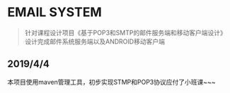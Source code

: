 # EMAIL SYSTEM

> 针对课程设计项目《基于POP3和SMTP的邮件服务端和移动客户端设计》设计完成邮件系统服务端以及ANDROID移动客户端

## 2019/4/4

本项目使用maven管理工具，初步实现STMP和POP3协议应付了小班课~~~
